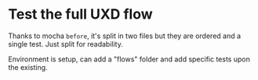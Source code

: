 # Test the full UXD flow

Thanks to mocha `before`, it's split in two files but they are ordered and a single test. Just split for readability.

Environment is setup, can add a "flows" folder and add specific tests upon the existing.

